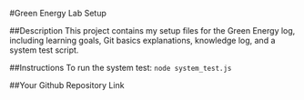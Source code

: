 #Green Energy Lab Setup

##Description
This project contains my setup files for the Green Energy log, including learning goals, Git basics explanations, knowledge log, and a system test script.

##Instructions
To run the system test: `node system_test.js`

##Your Github Repository Link
